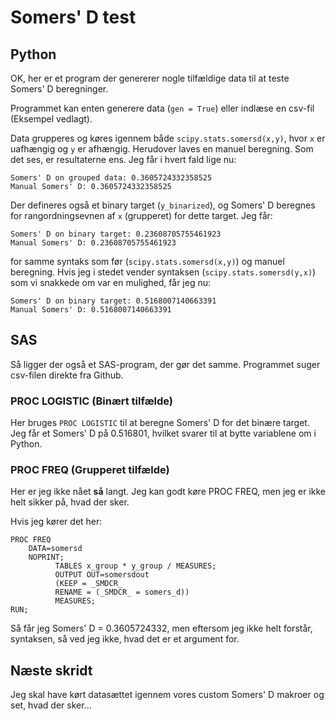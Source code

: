 # Somers' D test

## Python

OK, her er et program der genererer nogle tilfældige data til at teste Somers' D beregninger.

Programmet kan enten generere data (`gen = True`) eller indlæse en csv-fil (Eksempel vedlagt).

Data grupperes og køres igennem både `scipy.stats.somersd(x,y)`, hvor `x` er uafhængig og `y` er afhængig. Herudover laves en manuel beregning. Som det ses, er resultaterne ens. Jeg får i hvert fald lige nu:
```
Somers' D on grouped data: 0.3605724332358525
Manual Somers' D: 0.3605724332358525
```

Der defineres også et binary target (`y_binarized`), og Somers' D beregnes for rangordningsevnen af `x` (grupperet) for dette target. Jeg får:
```
Somers' D on binary target: 0.23608705755461923
Manual Somers' D: 0.23608705755461923
```
for samme syntaks som før (`scipy.stats.somersd(x,y)`) og manuel beregning. Hvis jeg i stedet vender syntaksen (`scipy.stats.somersd(y,x)`) som vi snakkede om var en mulighed, får jeg nu:
```
Somers' D on binary target: 0.5168007140663391
Manual Somers' D: 0.5168007140663391
```

## SAS

Så ligger der også et SAS-program, der gør det samme. Programmet suger csv-filen direkte fra Github.

### PROC LOGISTIC (Binært tilfælde)

Her bruges `PROC LOGISTIC` til at beregne Somers' D for det binære target. Jeg får et Somers' D på 0.516801, hvilket svarer til at bytte variablene om i Python.

### PROC FREQ (Grupperet tilfælde)

Her er jeg ikke nået **så** langt. Jeg kan godt køre PROC FREQ, men jeg er ikke helt sikker på, hvad der sker.

Hvis jeg kører det her:
```
PROC FREQ 
    DATA=somersd           
    NOPRINT;
          TABLES x_group * y_group / MEASURES;
          OUTPUT OUT=somersdout
          (KEEP = _SMDCR_
          RENAME = (_SMDCR_ = somers_d))
          MEASURES;
RUN;
```
Så får jeg Somers' D = 0.3605724332, men eftersom jeg ikke helt forstår, syntaksen, så ved jeg ikke, hvad det er et argument for.

## Næste skridt

Jeg skal have kørt datasættet igennem vores custom Somers' D makroer og set, hvad der sker...